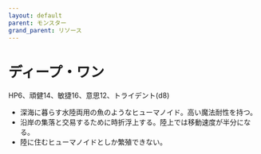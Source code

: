 ```yaml
---
layout: default
parent: モンスター
grand_parent: リソース
---
```


# ディープ・ワン

HP6、頑健14、敏捷16、意思12、トライデント(d8)

- 深海に暮らす水陸両用の魚のようなヒューマノイド。高い魔法耐性を持つ。
- 沿岸の集落と交易するために時折浮上する。陸上では移動速度が半分になる。
- 陸に住むヒューマノイドとしか繁殖できない。
